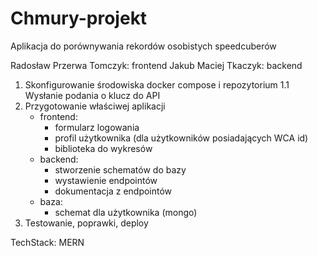 # Chmury-projekt
Aplikacja do porównywania rekordów osobistych speedcuberów

Radosław Przerwa Tomczyk: frontend
Jakub Maciej Tkaczyk: backend

1. Skonfigurowanie środowiska docker compose i repozytorium
    1.1 Wysłanie podania o klucz do API
2. Przygotowanie właściwej aplikacji
    - frontend: 
        - formularz logowania
        - profil użytkownika (dla użytkowników posiadających WCA id)
        - biblioteka do wykresów
    - backend: 
        - stworzenie schematów do bazy
        - wystawienie endpointów
        - dokumentacja z endpointów
    - baza:
        - schemat dla użytkownika (mongo)
3. Testowanie, poprawki, deploy

TechStack: MERN
